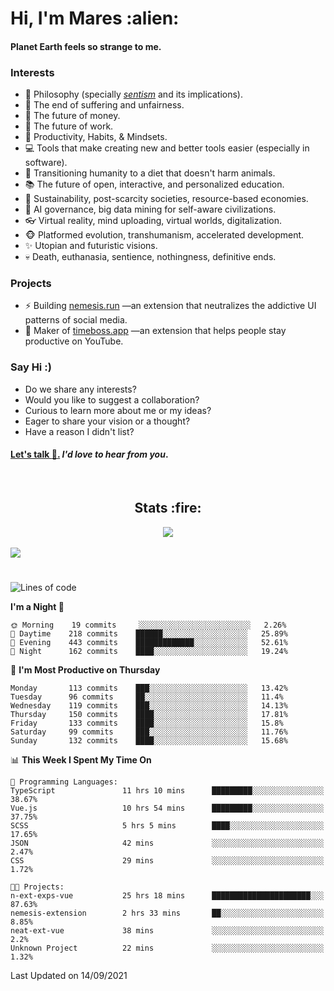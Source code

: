 <h1>Hi, I'm Mares :alien:</h1>

#### Planet Earth feels so strange to me.

### **Interests**

- 🌊 Philosophy (specially [_sentism_][sentismmedium] and its implications).
- 🎯 The end of suffering and unfairness.
- 💸 The future of money.
- 💼 The future of work.
- 🧠 Productivity, Habits, & Mindsets.
- 💻 Tools that make creating new and better tools easier (especially in software).
- 🥗 Transitioning humanity to a diet that doesn't harm animals.
- 📚 The future of open, interactive, and personalized education.
- 🌱 Sustainability, post-scarcity societies, resource-based economies.
- 🤖 AI governance, big data mining for self-aware civilizations.
- 👓 Virtual reality, mind uploading, virtual worlds, digitalization.
- 🐵 Platformed evolution, transhumanism, accelerated development.
- ✨ Utopian and futuristic visions.
- 💀 Death, euthanasia, sentience, nothingness, definitive ends.


### **Projects**

- ⚡ Building [nemesis.run](https://nemesis.run) —an extension that neutralizes the addictive UI patterns of social media.
- 💎 Maker of [timeboss.app](https://timeboss.app) —an extension that helps people stay productive on YouTube.


### **Say Hi :)**

- Do we share any interests?
- Would you like to suggest a collaboration?
- Curious to learn more about me or my ideas?
- Eager to share your vision or a thought?
- Have a reason I didn't list?

#### [Let's talk :wave:.](mailto:mareszhar@gmail.com) _I'd love to hear from you_.

[sentismmedium]: https://medium.com/@mareszhar/born-a-prisoner-a-reflection-about-life-its-struggles-and-a-plan-to-escape-d8566ce9b026

<br>

<h2 align="center">Stats :fire:</h2>

<div align="center">
  <img src="https://github-readme-streak-stats.herokuapp.com?user=mareszhar&theme=black-ice&hide_border=true&stroke=FFFFFF15&ring=DF8FFE&fire=DF8FFE&currStreakLabel=DF8FFE&background=1A232A&currStreakNum=86FFAB&dates=B1AAB3FF">
</div>

<!-- Add or remove this: &dates=B1AAB3FF at the end of the streak stats URL if they get bugged and aren't updating -->

<br>

<img src="https://activity-graph.herokuapp.com/graph?username=mareszhar&theme=nord&bg_color=00000000&color=979797&line=DF8FFE&point=00000000&area=true&hide_border=true">

<br>

<h1></h1>

<!--START_SECTION:waka-->
![Lines of code](https://img.shields.io/badge/From%20Hello%20World%20I%27ve%20Written-119023%20lines%20of%20code-blue)

**I'm a Night 🦉** 

```text
🌞 Morning    19 commits     ░░░░░░░░░░░░░░░░░░░░░░░░░   2.26% 
🌆 Daytime    218 commits    ██████░░░░░░░░░░░░░░░░░░░   25.89% 
🌃 Evening    443 commits    █████████████░░░░░░░░░░░░   52.61% 
🌙 Night      162 commits    ████░░░░░░░░░░░░░░░░░░░░░   19.24%

```
📅 **I'm Most Productive on Thursday** 

```text
Monday       113 commits    ███░░░░░░░░░░░░░░░░░░░░░░   13.42% 
Tuesday      96 commits     ██░░░░░░░░░░░░░░░░░░░░░░░   11.4% 
Wednesday    119 commits    ███░░░░░░░░░░░░░░░░░░░░░░   14.13% 
Thursday     150 commits    ████░░░░░░░░░░░░░░░░░░░░░   17.81% 
Friday       133 commits    ████░░░░░░░░░░░░░░░░░░░░░   15.8% 
Saturday     99 commits     ███░░░░░░░░░░░░░░░░░░░░░░   11.76% 
Sunday       132 commits    ████░░░░░░░░░░░░░░░░░░░░░   15.68%

```


📊 **This Week I Spent My Time On** 

```text
💬 Programming Languages: 
TypeScript               11 hrs 10 mins      █████████░░░░░░░░░░░░░░░░   38.67% 
Vue.js                   10 hrs 54 mins      █████████░░░░░░░░░░░░░░░░   37.75% 
SCSS                     5 hrs 5 mins        ████░░░░░░░░░░░░░░░░░░░░░   17.65% 
JSON                     42 mins             ░░░░░░░░░░░░░░░░░░░░░░░░░   2.47% 
CSS                      29 mins             ░░░░░░░░░░░░░░░░░░░░░░░░░   1.72%

🐱‍💻 Projects: 
n-ext-exps-vue           25 hrs 18 mins      ██████████████████████░░░   87.63% 
nemesis-extension        2 hrs 33 mins       ██░░░░░░░░░░░░░░░░░░░░░░░   8.85% 
neat-ext-vue             38 mins             ░░░░░░░░░░░░░░░░░░░░░░░░░   2.2% 
Unknown Project          22 mins             ░░░░░░░░░░░░░░░░░░░░░░░░░   1.32%

```


 Last Updated on 14/09/2021
<!--END_SECTION:waka-->

